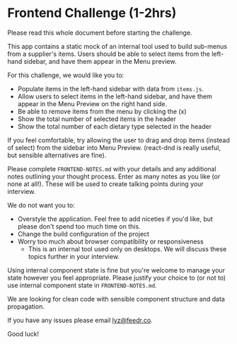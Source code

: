 # Frontend Challenge (1-2hrs)

Please read this whole document before starting the challenge.

This app contains a static mock of an internal tool used to build sub-menus from a supplier's items.
Users should be able to select items from the left-hand sidebar, and have them appear in the Menu preview.

For this challenge, we would like you to:

- Populate items in the left-hand sidebar with data from `items.js`.
- Allow users to select items in the left-hand sidebar, and have them appear in the Menu Preview on the right hand side.
- Be able to remove items from the menu by clicking the (x)
- Show the total number of selected items in the header
- Show the total number of each dietary type selected in the header

If you feel comfortable, try allowing the user to drag and drop items (instead of select) from the sidebar into Menu
Preview. (react-dnd is really useful, but sensible alternatives are fine).

Please complete `FRONTEND-NOTES.md` with your details and any additional notes outlining your thought process.
Enter as many notes as you like (or none at all!). These will be used to create talking points during your interview.

We do not want you to:

- Overstyle the application. Feel free to add niceties if you'd like, but please don't spend too much time on this.
- Change the build configuration of the project
- Worry too much about browser compatibility or responsiveness
    - This is an internal tool used only on desktops. We will discuss these topics further in your interview.

Using internal component state is fine but you're welcome to manage your state however you feel appropriate.
Please justify your choice to (or not to) use internal component state in `FRONTEND-NOTES.md`.

We are looking for clean code with sensible component structure and data propagation.

If you have any issues please email lyz@feedr.co.

Good luck!
